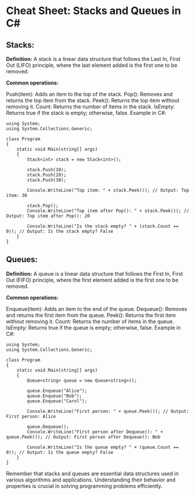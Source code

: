 # Cheat Sheet: Stacks and Queues in C#
## Stacks:
**Definition:** A stack is a linear data structure that follows the Last In, First Out (LIFO) principle, where the last element added is the first one to be removed.

**Common operations:**

Push(item): Adds an item to the top of the stack.
Pop(): Removes and returns the top item from the stack.
Peek(): Returns the top item without removing it.
Count: Returns the number of items in the stack.
IsEmpty: Returns true if the stack is empty; otherwise, false.
Example in C#:

```
using System;
using System.Collections.Generic;

class Program
{
    static void Main(string[] args)
    {
        Stack<int> stack = new Stack<int>();

        stack.Push(10);
        stack.Push(20);
        stack.Push(30);

        Console.WriteLine("Top item: " + stack.Peek()); // Output: Top item: 30

        stack.Pop();
        Console.WriteLine("Top item after Pop(): " + stack.Peek()); // Output: Top item after Pop(): 20

        Console.WriteLine("Is the stack empty? " + (stack.Count == 0)); // Output: Is the stack empty? False
    }
}
```

## Queues:
**Definition:** A queue is a linear data structure that follows the First In, First Out (FIFO) principle, where the first element added is the first one to be removed.

**Common operations:**

Enqueue(item): Adds an item to the end of the queue.
Dequeue(): Removes and returns the first item from the queue.
Peek(): Returns the first item without removing it.
Count: Returns the number of items in the queue.
IsEmpty: Returns true if the queue is empty; otherwise, false.
Example in C#:

```
using System;
using System.Collections.Generic;

class Program
{
    static void Main(string[] args)
    {
        Queue<string> queue = new Queue<string>();

        queue.Enqueue("Alice");
        queue.Enqueue("Bob");
        queue.Enqueue("Carol");

        Console.WriteLine("First person: " + queue.Peek()); // Output: First person: Alice

        queue.Dequeue();
        Console.WriteLine("First person after Dequeue(): " + queue.Peek()); // Output: First person after Dequeue(): Bob

        Console.WriteLine("Is the queue empty? " + (queue.Count == 0)); // Output: Is the queue empty? False
    }
}
```
Remember that stacks and queues are essential data structures used in various algorithms and applications. Understanding their behavior and properties is crucial in solving programming problems efficiently.